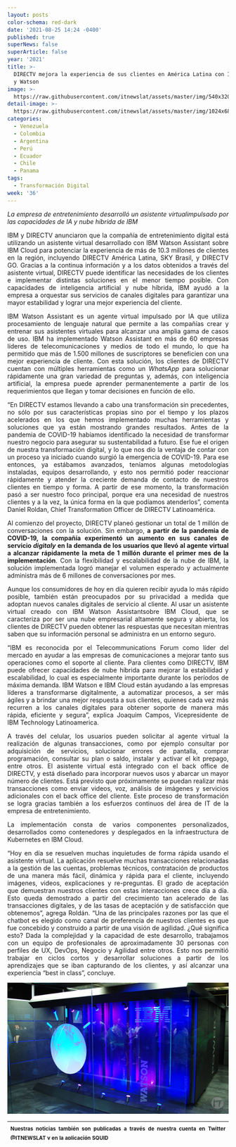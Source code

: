 ```yaml
---
layout: posts
color-schema: red-dark
date: '2021-08-25 14:24 -0400'
published: true
superNews: false
superArticle: false
year: '2021'
title: >-
  DIRECTV mejora la experiencia de sus clientes en América Latina con IBM Cloud
  y Watson
image: >-
  https://raw.githubusercontent.com/itnewslat/assets/master/img/540x320/IBM-Watson-p.jpg
detail-image: >-
  https://raw.githubusercontent.com/itnewslat/assets/master/img/1024x680/IBM-Watson-g.jpg
categories:
  - Venezuela
  - Colombia
  - Argentina
  - Perú
  - Ecuador
  - Chile
  - Panama
tags:
  - Transformación Digital
week: '36'
---
```

<p style="text-align: justify;"><em>La empresa de entretenimiento </em><em>desarrolló un asistente virtual</em><em>impulsado por las capacidades de IA y nube híbrida de IBM</em></p>
<p style="text-align: justify;">IBM y DIRECTV anunciaron que la compañía de entretenimiento digital está utilizando un asistente virtual desarrollado con IBM Watson Assistant sobre IBM Cloud para potenciar la experiencia de más de 10.3 millones de clientes en la región, incluyendo DIRECTV América Latina, SKY Brasil, y DIRECTV GO. Gracias a la continua información y a los datos obtenidos a través del asistente virtual, DIRECTV puede identificar las necesidades de los clientes e implementar distintas soluciones en el menor tiempo posible. Con capacidades de inteligencia artificial y nube híbrida, IBM ayudó a la empresa a orquestar sus servicios de canales digitales para garantizar una mayor estabilidad y lograr una mejor experiencia del cliente.</p>
<p style="text-align: justify;">IBM Watson Assistant es un agente virtual impulsado por IA que utiliza procesamiento de lenguaje natural que permite a las compañías crear y entrenar sus asistentes virtuales para alcanzar una amplia gama de casos de uso. IBM ha implementado Watson Assistant en más de 60 empresas líderes de telecomunicaciones y medios de todo el mundo, lo que ha permitido que más de 1.500 millones de suscriptores se beneficien con una mejor experiencia de cliente. Con esta solución, los clientes de DIRECTV cuentan con múltiples herramientas como un <em>WhatsApp</em> para solucionar rápidamente una gran variedad de preguntas y, además, con inteligencia artificial, la empresa puede aprender permanentemente a partir de los requerimientos que llegan y tomar decisiones en función de ello.</p>
<p style="text-align: justify;">“En DIRECTV estamos llevando a cabo una transformación sin precedentes, no sólo por sus características propias sino por el tiempo y los plazos acelerados en los que hemos implementado muchas herramientas y soluciones que ya están mostrando grandes resultados. Antes de la pandemia de COVID-19 habíamos identificado la necesidad de transformar nuestro negocio para asegurar su sustentabilidad a futuro. Ese fue el origen de nuestra transformación digital, y lo que nos dio la ventaja de contar con un proceso ya iniciado cuando surgió la emergencia de COVID-19. Para ese entonces, ya estábamos avanzados, teníamos algunas metodologías instaladas, equipos desarrollando, y esto nos permitió poder reaccionar rápidamente y atender la creciente demanda de contacto de nuestros clientes en tiempo y forma. A partir de ese momento, la transformación pasó a ser nuestro foco principal, porque era una necesidad de nuestros clientes y a la vez, la única forma en la que podíamos atenderlos”, comenta Daniel Roldan, Chief Transformation Officer de DIRECTV Latinoamérica.</p>
<p style="text-align: justify;">Al comienzo del proyecto, DIRECTV planeó gestionar un total de 1 millón de conversaciones con la solución. Sin embargo, <strong>a partir de la pandemia de COVID-19, la compañía experimentó un aumento en sus canales de servicio <em>digitaly</em> en la demanda de los usuarios que llevó al agente virtual a alcanzar rápidamente la meta de 1 millón </strong><strong>durante el primer mes de la implementación</strong>. Con la flexibilidad y escalabilidad de la nube de IBM, la solución implementada logró manejar el volumen esperado y actualmente administra más de 6 millones de conversaciones por mes.</p>
<p style="text-align: justify;">Aunque los consumidores de hoy en día quieren recibir ayuda lo más rápido posible, también están preocupados por su privacidad a medida que adoptan nuevos canales digitales de servicio al cliente. Al usar un asistente virtual creado con IBM Watson Assistantsobre IBM Cloud, que se caracteriza por ser una nube empresarial altamente segura y abierta, los clientes de DIRECTV pueden obtener las respuestas que necesitan mientras saben que su información personal se administra en un entorno seguro.</p>
<p style="text-align: justify;">“IBM es reconocida por el Telecommunications Forum como líder del mercado en ayudar a las empresas de comunicaciones a mejorar tanto sus operaciones como el soporte al cliente. Para clientes como DIRECTV, IBM puede ofrecer capacidades de nube híbrida para mejorar la estabilidad y escalabilidad, lo cual es especialmente importante durante los períodos de máxima demanda. IBM Watson e IBM Cloud están ayudando a las empresas líderes a transformarse digitalmente, a automatizar procesos, a ser más ágiles y a brindar una mejor respuesta a sus clientes, quienes cada vez más recurren a los canales digitales para obtener soporte de manera más rápida, eficiente y segura”, explica Joaquim Campos, Vicepresidente de IBM Technology Latinoamerica.</p>
<p style="text-align: justify;">A través del celular, los usuarios pueden solicitar al agente virtual la realización de algunas transacciones, como por ejemplo consultar por adquisición de servicios, solucionar errores de pantalla, comprar programación, consultar su plan o saldo, instalar y activar el kit prepago, entre otros. El asistente virtual está integrado con el back office de DIRECTV, y está diseñado para incorporar nuevos usos y abarcar un mayor número de clientes. Está previsto que próximamente se puedan realizar más transacciones como enviar videos, voz, análisis de imágenes y servicios adicionales con el back office del cliente. Este proceso de transformación se logra gracias también a los esfuerzos continuos del área de IT de la empresa de entretenimiento.</p>
<p style="text-align: justify;">La implementación consta de varios componentes personalizados, desarrollados como contenedores y desplegados en la infraestructura de Kubernetes en IBM Cloud.</p>
<p style="text-align: justify;">“Hoy en día se resuelven muchas inquietudes de forma rápida usando el asistente virtual. La aplicación resuelve muchas transacciones relacionadas a la gestión de las cuentas, problemas técnicos, contratación de productos de una manera más fácil, dinámica y rápida para el cliente, incluyendo imágenes, videos, explicaciones y re-preguntas. El grado de aceptación que demuestran nuestros clientes con estas interacciones crece día a día. Esto queda demostrado a partir del crecimiento tan acelerado de las transacciones digitales, y de las tasas de aceptación y de satisfacción que obtenemos”, agrega Roldán. “Una de las principales razones por las que el chatbot es elegido como canal de preferencia de nuestros clientes es que fue concebido y construido a partir de una visión de agilidad. ¿Qué significa esto? Dada la complejidad y la capacidad de este desarrollo, trabajamos con un equipo de profesionales de aproximadamente 30 personas con perfiles de UX, DevOps, Negocio y Agilidad entre otros. Esto nos permitió trabajar en ciclos cortos y desarrollar soluciones a partir de los aprendizajes que se iban capturando de los clientes, y así alcanzar una experiencia “best in class”, concluye.</p>

![](https://raw.githubusercontent.com/itnewslat/assets/master/img/540x320/IBM-Watson-p.jpg)

<table style="height: 42px;" width="569">
<tbody>
<tr>
<td style="text-align: justify;"><sub><strong>Nuestras noticias también son publicadas a través de nuestra cuenta en Twitter <a href="https://twitter.com/itnewslat?lang=es">@ITNEWSLAT</a> y en la aplicación <a href="https://squidapp.co/en/">SQUID</a></strong></sub></td>
</tr>
</tbody>
</table>
